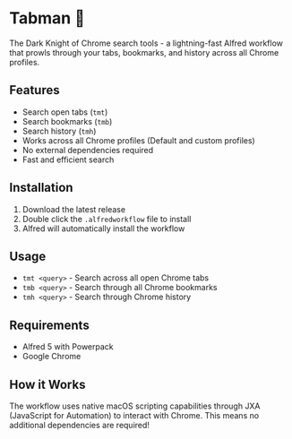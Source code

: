 # Tabman 🦇

The Dark Knight of Chrome search tools - a lightning-fast Alfred workflow that prowls through your tabs, bookmarks, and history across all Chrome profiles.

## Features

- Search open tabs (`tmt`)
- Search bookmarks (`tmb`)
- Search history (`tmh`)
- Works across all Chrome profiles (Default and custom profiles)
- No external dependencies required
- Fast and efficient search

## Installation

1. Download the latest release
2. Double click the `.alfredworkflow` file to install
3. Alfred will automatically install the workflow

## Usage

- `tmt <query>` - Search across all open Chrome tabs
- `tmb <query>` - Search through all Chrome bookmarks
- `tmh <query>` - Search through Chrome history

## Requirements

- Alfred 5 with Powerpack
- Google Chrome

## How it Works

The workflow uses native macOS scripting capabilities through JXA (JavaScript for Automation) to interact with Chrome. This means no additional dependencies are required!
